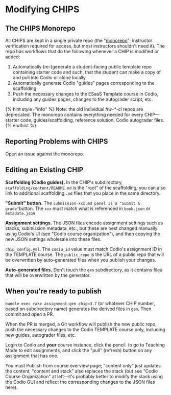 # Modifying CHIPS

## The CHIPS Monorepo

All CHIPS are kept in a single private repo (the "[monorepo](https://github.com/saasbook/chips)"; instructor verification required for access, but most instructors shouldn't need it). The repo has workflows that do the following whenever a CHIP is modified or added:

1. Automatically (re-)generate a student-facing public template repo containing starter code and such, that the student can make a copy of and pull into Codio or clone locally
2. Automatically generate Codio "guides" pages corresponding to the scaffolding
3. Push the necessary changes to the ESaaS Template course in Codio, including any guides pages, changes to the autograder script, etc.

{% hint style="info" %}
Note: the old individual _hw-\*-ci_ repos are deprecated. The monorepo contains everything needed for every CHIP—starter code, guides/scaffolding, reference solution, Codio autograder files.
{% endhint %}

## Reporting Problems with CHIPS

Open an issue against the monorepo.

## Editing an Existing CHIP

**Scaffolding (Codio guides).** In the CHIP's subdirectory, `scaffolding/content/README.md` is the "root" of the scaffolding; you can also link to additional scaffolding `.md` files that you place in the same directory.&#x20;

**"Submit" button.** The `submission-xxx.md panel is a "Submit & grade"`button. The `xxx`  must match what is referenced in `book.json` or `metadata.json`

**Assignment settings.** The JSON files encode assignment settings such as stacks, submission metadata, etc., but these are best changed manually using Codio's UI (see "Codio course organization"), and then copying the new JSON settings wholesale into these files.

`chip_config.yml`. The `codio_id` value must match Codio's assignment ID in the TEMPLATE course. The `public_repo` is the URL of a public repo that will be overwritten by auto-generated files when you publish your changes.

**Auto-generated files.** Don't touch the `gen` subdirectory, as it contains files that will be overwritten by the generator.

## When you're ready to publish

`bundle exec rake assignment:gen chip=3.7` (or whatever CHIP number, based on subdirectory name) generates the derived files in `gen`. Then commit and open a PR.

When the PR is merged, a Git workflow will publish the new public repo, push the necessary changes to the Codio TEMPLATE course only, including new guides, autograder files, etc.

Login to Codio and **your** course instance,  click the pencil <img src="https://lh5.googleusercontent.com/MHNLd79XBFTrK04Ywui2l-J5CoN4otKCIfRA541kiwsRZcP3DqCr2oT5PSVarfYKruY7yYGTt_WL-h40N4n10KAPYdXOqz3hAFsfd2lAGQSzXxfAqjbJ2-xN_CawAXYIq_VryH0uOd4aZ6nznjaJSS57ILMSCh0SCQGnyVeZf1aHoR4SSmKe4Xnc" alt="" data-size="line"> to go to Teaching Mode to edit assignments, and click the "pull" (refresh) button on any assignment that has one.

You must Publish from course overview page; "content only" just updates the content, "content and stack" also replaces the stack (but see "Codio Course Organization" at left—it's probably better to modify the stack using the Codio GUI and reflect the corresponding changes to the JSON files here).
